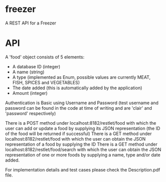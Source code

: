 # freezer
A REST API for a Freezer

# API
A 'food' object consists of 5 elements:

- A database ID (integer)
- A name (string)
- A type (implemented as Enum, possible values are currently MEAT, FISH, SPICES and VEGETABLES)
- The date added (this is automatically added by the application)
- Amount (integer)

Authentication is Basic using Username and Password (test username and password can be found in the code at time of writing and are 'clair' and 'password' respectively)

There is a POST method under localhost:8182/restlet/food with which the user can add or update a food by supplying its JSON representation (the ID of the food will be returned if successful)
There is a GET method under localhost:8182/restlet/food with which the user can obtain the JSON representation of a food by supplying the ID 
There is a GET method under localhost:8182/restlet/food/search with which the user can obtain the JSON representation of one or more foods by supplying a name, type and/or date added. 

For implementation details and test cases please check the Description.pdf file.
